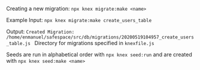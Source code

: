 Creating a new migration: `npx knex migrate:make <name>`

Example Input: `npx knex migrate:make create_users_table`

Output: `Created Migration: /home/enmanuel/safespace/src/db/migrations/20200519104957_create_users_table.js
`
Directory for migrations specified in `knexfile.js`

Seeds are run in alphabetical order with `npx knex seed:run` and are created with `npx knex seed:make <name>`
